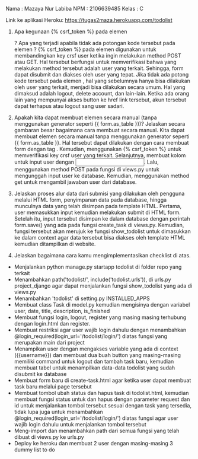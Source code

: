 Nama    : Mazaya Nur Labiba
NPM     : 2106639485
Kelas   : C

Link ke aplikasi Heroku: https://tugas2maza.herokuapp.com/todolist

1. Apa kegunaan {% csrf_token %} pada elemen <form>? Apa yang terjadi apabila tidak ada potongan kode tersebut pada elemen <form>?
{% csrf_token %} pada elemen <form> digunakan untuk membandingkan key crsf user ketika ingin melakukan method POST atau GET. Hal tersebut berfungsi untuk memverifikasi bahwa yang melakukan method tersebut adalah user yang terkait. Sehingga, form dapat disubmit dan diakses oleh user yang tepat.
Jika tidak ada potong kode tersebut pada elemen <form>, hal yang sebelumnya hanya bisa dilakukan oleh user yang terkait, menjadi bisa dilakukan secara umum. Hal yang dimaksud adalah logout, delete account, dan lain-lain. Ketika ada orang lain yang mempunyai akses button ke href link tersebut, akun tersebut dapat terhapus atau logout sang user sadari.

2. Apakah kita dapat membuat elemen <form> secara manual (tanpa menggunakan generator seperti {{ form.as_table }})? Jelaskan secara gambaran besar bagaimana cara membuat <form> secara manual.
Kita dapat membuat elemen <form> secara manual tanpa menggunakan generator seperti {{ form.as_table }}. Hal tersebut dapat dilakukan dengan cara membuat form dengan tag <form>. Kemudian, menggunakan {% csrf_token %} untuk memverifikasi key crsf user yang terkait. Selanjutnya, membuat kolom untuk input user dengan <input>. Lalu, menggunakan method POST pada fungsi di views.py untuk mengunggah input user ke database. Kemudian, menggunakan method get untuk mengambil jawaban user dari database.

3. Jelaskan proses alur data dari submisi yang dilakukan oleh pengguna melalui HTML form, penyimpanan data pada database, hingga munculnya data yang telah disimpan pada template HTML.
Pertama, user memasukkan input kemudian melakukan submit di HTML form. Setelah itu, input tersebut disimpan ke dalam database dengan perintah form.save() yang ada pada fungsi create_task di views.py. Kemudian, fungsi tersebut akan merujuk ke fungsi show_todolist untuk dimasukkan ke dalam context agar data tersebut bisa diakses oleh template HTML kemudian ditampilkan di website.

4. Jelaskan bagaimana cara kamu mengimplementasikan checklist di atas.
- Menjalankan python manage.py startapp todolist di folder repo yang terkait
- Menambahkan path('todolist/', include('todolist.urls')), di urls.py project_django agar dapat menjalankan fungsi show_todolist yang ada di views.py
- Menambahkan 'todolist' di setting.py INSTALLED_APPS
- Membuat class Task di model.py kemudian mengisinya dengan variabel user, date, title, description, is_finished
- Membuat fungsi login, logout, register yang masing masing terhubung dengan login.html dan register.
- Membuat restriksi agar user wajib login dahulu dengan menambahkan @login_required(login_url='/todolist/login/') diatas fungsi yang merupakan main dari project
- Menampikan user dengan mengakses variable yang ada di context ({{username}}) dan membuat dua buah button yang masing-masing memiliki command untuk logout dan tambah task baru, kemudian membuat tabel untuk menampilkan data-data todolist yang sudah disubmit ke database
- Membuat form baru di create-task.html agar ketika user dapat membuat task baru melalui page tersebut
- Membuat tombol ubah status dan hapus task di todolist.html, kemudian membuat fungsi status untuk dan hapus dengan parameter request dan id untuk menjalankan tombol tersebut sesuai dengan task yang tersedia, tidak lupa juga untuk menambahkan @login_required(login_url='/todolist/login/') diatas fungsi agar user wajib login dahulu untuk menjalankan tombol tersebut
- Meng-import dan menambahkan path dari semua fungsi yang telah dibuat di views.py ke urls.py
- Deploy ke heroku dan membuat 2 user dengan masing-masing 3 dummy list to do
